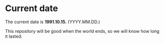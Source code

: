 # Current date

The current date is **1991.10.15.** (YYYY.MM.DD.)

This repository will be good when the world ends, so we will know how long it lasted.